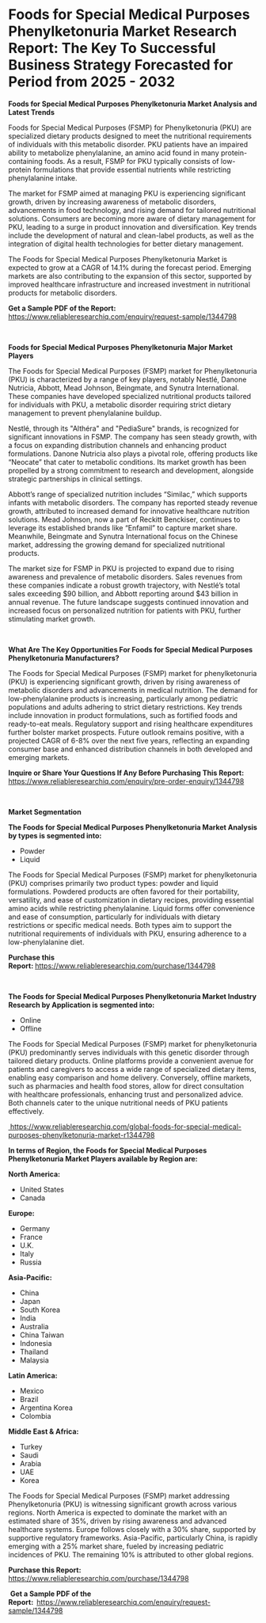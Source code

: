 <p><h1>Foods for Special Medical Purposes Phenylketonuria Market Research Report: The Key To Successful Business Strategy Forecasted for Period from 2025 - 2032</h1></p><p><strong>Foods for Special Medical Purposes Phenylketonuria Market Analysis and Latest Trends</strong></p>
<p><p>Foods for Special Medical Purposes (FSMP) for Phenylketonuria (PKU) are specialized dietary products designed to meet the nutritional requirements of individuals with this metabolic disorder. PKU patients have an impaired ability to metabolize phenylalanine, an amino acid found in many protein-containing foods. As a result, FSMP for PKU typically consists of low-protein formulations that provide essential nutrients while restricting phenylalanine intake.</p><p>The market for FSMP aimed at managing PKU is experiencing significant growth, driven by increasing awareness of metabolic disorders, advancements in food technology, and rising demand for tailored nutritional solutions. Consumers are becoming more aware of dietary management for PKU, leading to a surge in product innovation and diversification. Key trends include the development of natural and clean-label products, as well as the integration of digital health technologies for better dietary management.</p><p>The Foods for Special Medical Purposes Phenylketonuria Market is expected to grow at a CAGR of 14.1% during the forecast period. Emerging markets are also contributing to the expansion of this sector, supported by improved healthcare infrastructure and increased investment in nutritional products for metabolic disorders.</p></p>
<p><strong>Get a Sample PDF of the Report:&nbsp;</strong> <a href="https://www.reliableresearchiq.com/enquiry/request-sample/1344798?utm_campaign=2939&utm_medium=2&utm_source=Github&utm_content=ia&utm_term=19042025&utm_id=foods-for-special-medical-purposes-phenylketonuria">https://www.reliableresearchiq.com/enquiry/request-sample/1344798</a></p>
<p>&nbsp;</p>
<p><strong>Foods for Special Medical Purposes Phenylketonuria Major Market Players</strong></p>
<p><p>The Foods for Special Medical Purposes (FSMP) market for Phenylketonuria (PKU) is characterized by a range of key players, notably Nestlé, Danone Nutricia, Abbott, Mead Johnson, Beingmate, and Synutra International. These companies have developed specialized nutritional products tailored for individuals with PKU, a metabolic disorder requiring strict dietary management to prevent phenylalanine buildup.</p><p>Nestlé, through its "Althéra" and "PediaSure" brands, is recognized for significant innovations in FSMP. The company has seen steady growth, with a focus on expanding distribution channels and enhancing product formulations. Danone Nutricia also plays a pivotal role, offering products like “Neocate” that cater to metabolic conditions. Its market growth has been propelled by a strong commitment to research and development, alongside strategic partnerships in clinical settings.</p><p>Abbott’s range of specialized nutrition includes “Similac,” which supports infants with metabolic disorders. The company has reported steady revenue growth, attributed to increased demand for innovative healthcare nutrition solutions. Mead Johnson, now a part of Reckitt Benckiser, continues to leverage its established brands like “Enfamil” to capture market share. Meanwhile, Beingmate and Synutra International focus on the Chinese market, addressing the growing demand for specialized nutritional products.</p><p>The market size for FSMP in PKU is projected to expand due to rising awareness and prevalence of metabolic disorders. Sales revenues from these companies indicate a robust growth trajectory, with Nestlé’s total sales exceeding $90 billion, and Abbott reporting around $43 billion in annual revenue. The future landscape suggests continued innovation and increased focus on personalized nutrition for patients with PKU, further stimulating market growth.</p></p>
<p>&nbsp;</p>
<p><strong>What Are The Key Opportunities For Foods for Special Medical Purposes Phenylketonuria Manufacturers?</strong></p>
<p><p>The Foods for Special Medical Purposes (FSMP) market for phenylketonuria (PKU) is experiencing significant growth, driven by rising awareness of metabolic disorders and advancements in medical nutrition. The demand for low-phenylalanine products is increasing, particularly among pediatric populations and adults adhering to strict dietary restrictions. Key trends include innovation in product formulations, such as fortified foods and ready-to-eat meals. Regulatory support and rising healthcare expenditures further bolster market prospects. Future outlook remains positive, with a projected CAGR of 6-8% over the next five years, reflecting an expanding consumer base and enhanced distribution channels in both developed and emerging markets.</p></p>
<p><strong>Inquire or Share Your Questions If Any Before Purchasing This Report:</strong> <a href="https://www.reliableresearchiq.com/enquiry/pre-order-enquiry/1344798?utm_campaign=2939&utm_medium=2&utm_source=Github&utm_content=ia&utm_term=19042025&utm_id=foods-for-special-medical-purposes-phenylketonuria">https://www.reliableresearchiq.com/enquiry/pre-order-enquiry/1344798</a></p>
<p>&nbsp;</p>
<p><strong>Market Segmentation</strong></p>
<p><strong>The Foods for Special Medical Purposes Phenylketonuria Market Analysis by types is segmented into:</strong></p>
<p><ul><li>Powder</li><li>Liquid</li></ul></p>
<p><p>The Foods for Special Medical Purposes (FSMP) market for phenylketonuria (PKU) comprises primarily two product types: powder and liquid formulations. Powdered products are often favored for their portability, versatility, and ease of customization in dietary recipes, providing essential amino acids while restricting phenylalanine. Liquid forms offer convenience and ease of consumption, particularly for individuals with dietary restrictions or specific medical needs. Both types aim to support the nutritional requirements of individuals with PKU, ensuring adherence to a low-phenylalanine diet.</p></p>
<p><strong>Purchase this Report:&nbsp;</strong><a href="https://www.reliableresearchiq.com/purchase/1344798?utm_campaign=2939&utm_medium=2&utm_source=Github&utm_content=ia&utm_term=19042025&utm_id=foods-for-special-medical-purposes-phenylketonuria">https://www.reliableresearchiq.com/purchase/1344798</a></p>
<p>&nbsp;</p>
<p><strong>The Foods for Special Medical Purposes Phenylketonuria Market Industry Research by Application is segmented into:</strong></p>
<p><ul><li>Online</li><li>Offline</li></ul></p>
<p><p>The Foods for Special Medical Purposes (FSMP) market for phenylketonuria (PKU) predominantly serves individuals with this genetic disorder through tailored dietary products. Online platforms provide a convenient avenue for patients and caregivers to access a wide range of specialized dietary items, enabling easy comparison and home delivery. Conversely, offline markets, such as pharmacies and health food stores, allow for direct consultation with healthcare professionals, enhancing trust and personalized advice. Both channels cater to the unique nutritional needs of PKU patients effectively.</p></p>
<p><a href="https://www.reliableresearchiq.com/global-foods-for-special-medical-purposes-phenylketonuria-market-r1344798?utm_campaign=2939&utm_medium=2&utm_source=Github&utm_content=ia&utm_term=19042025&utm_id=foods-for-special-medical-purposes-phenylketonuria">&nbsp;https://www.reliableresearchiq.com/global-foods-for-special-medical-purposes-phenylketonuria-market-r1344798</a></p>
<p><strong>In terms of Region, the Foods for Special Medical Purposes Phenylketonuria Market Players available by Region are:</strong></p>
<p>
    <p> <strong> North America: </strong>
        <ul>
            <li>United States</li>
            <li>Canada</li>
        </ul>
        </p> 
    <p> <strong> Europe: </strong>
        <ul>
            <li>Germany</li>
            <li>France</li>
            <li>U.K.</li>
            <li>Italy</li>
            <li>Russia</li>
        </ul>
        </p> 
    <p> <strong> Asia-Pacific: </strong>
        <ul>
            <li>China</li>
            <li>Japan</li>
            <li>South Korea</li>
            <li>India</li>
            <li>Australia</li>
            <li>China Taiwan</li>
            <li>Indonesia</li>
            <li>Thailand</li>
            <li>Malaysia</li>
        </ul>
        </p> 
    <p> <strong> Latin America: </strong>
        <ul>
            <li>Mexico</li>
            <li>Brazil</li>
            <li>Argentina Korea</li>
            <li>Colombia</li>
        </ul>
        </p> 
    <p> <strong> Middle East & Africa: </strong>
        <ul>
            <li>Turkey</li>
            <li>Saudi</li>
            <li>Arabia</li>
            <li>UAE</li>
            <li>Korea</li>
        </ul>
    </p>
    </p>
<p><p>The Foods for Special Medical Purposes (FSMP) market addressing Phenylketonuria (PKU) is witnessing significant growth across various regions. North America is expected to dominate the market with an estimated share of 35%, driven by rising awareness and advanced healthcare systems. Europe follows closely with a 30% share, supported by supportive regulatory frameworks. Asia-Pacific, particularly China, is rapidly emerging with a 25% market share, fueled by increasing pediatric incidences of PKU. The remaining 10% is attributed to other global regions.</p></p>
<p><strong>Purchase this Report: </strong><a href="https://www.reliableresearchiq.com/purchase/1344798?utm_campaign=2939&utm_medium=2&utm_source=Github&utm_content=ia&utm_term=19042025&utm_id=foods-for-special-medical-purposes-phenylketonuria">https://www.reliableresearchiq.com/purchase/1344798</a></p>
<p>&nbsp;<strong>Get a Sample PDF of the Report:&nbsp;&nbsp;</strong><a href="https://www.reliableresearchiq.com/enquiry/request-sample/1344798?utm_campaign=2939&utm_medium=2&utm_source=Github&utm_content=ia&utm_term=19042025&utm_id=foods-for-special-medical-purposes-phenylketonuria">https://www.reliableresearchiq.com/enquiry/request-sample/1344798</a></p>
<p><strong></strong></p>
<p><p></p><p></p><p></p></p>